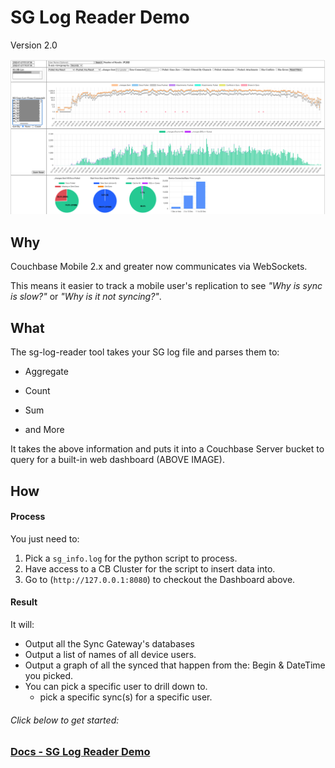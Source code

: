 # SG Log Reader Demo
Version 2.0

![Dashboard](img/sg-log-reader-2.0.png)

## Why

Couchbase Mobile 2.x and greater now communicates via WebSockets.

This means it easier to track a mobile user's replication to see <i>"Why is sync is slow?"</i> or <i>"Why is it not syncing?"</i>. 

## What
The sg-log-reader tool takes your SG log file and parses them to:

* Aggregate

* Count 

* Sum

* and More 

It takes the above information and puts it into a Couchbase Server bucket to query for a built-in web dashboard (ABOVE IMAGE).

## How

#### Process
You just need to:

 1. Pick a `sg_info.log` for the python script to process.
 2. Have access to a CB Cluster for the script to insert data into.
 3. Go to (`http://127.0.0.1:8080`) to checkout the Dashboard above.
 
#### Result
 It will:
  - Output all the Sync Gateway's databases
  - Output a list of names of all device users.
  - Output a graph of all the synced that happen from the: Begin & DateTime you picked.
  - You can pick a specific user to drill down to.
    - pick a specific sync(s) for a specific user.


###### Click below to get started: 
### [Docs - SG Log Reader Demo](https://fujio-turner.github.io/sg-log-reader-demo/)
